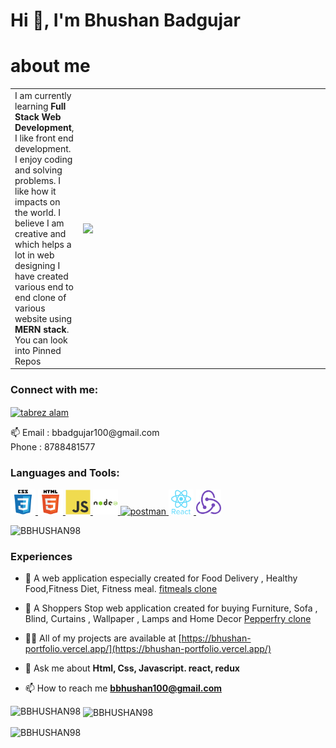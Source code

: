 <h1 >Hi 👋, I'm Bhushan Badgujar</h1>
<h1>about me</h1>
<table>
<tr>
  <td valign="center" width="50%">
    I am currently learning <b>Full Stack Web Development</b>, I like front end development. I enjoy coding and solving problems. I like how it impacts on the world. I believe I am  creative and which helps a lot in web designing I have created various end to end clone of various website using <b>MERN stack</b>.
  </br>
  You can look into Pinned Repos

   <td >
  
<img align=right width="400" src="https://encrypted-tbn0.gstatic.com/images?q=tbn:ANd9GcTRovpXJrJAwoL5hWtL94kdEV_OMpSf2dWlOrl9sZnWsGzHcIqnLNTzovqLWAG_Ge0pylU&usqp=CAU">
  </td>
</tr>
</table>
 <h3 align="left">Connect with me:</h3>
<p align="left">
<a href="https://www.linkedin.com/in/bhushanbadgujar/" target="blank"><img align="center" src="https://raw.githubusercontent.com/rahuldkjain/github-profile-readme-generator/master/src/images/icons/Social/linked-in-alt.svg" alt="tabrez alam" height="30" width="40" /></a>
</p>
📫 Email : bbadgujar100@gmail.com
</br>
Phone : 8788481577

<h3 align="left">Languages and Tools:</h3>
<p align="left"> <a href="https://www.w3schools.com/css/" target="_blank" rel="noreferrer"> <img src="https://raw.githubusercontent.com/devicons/devicon/master/icons/css3/css3-original-wordmark.svg" alt="css3" width="40" height="40"/> </a> <a href="https://www.w3.org/html/" target="_blank" rel="noreferrer"> <img src="https://raw.githubusercontent.com/devicons/devicon/master/icons/html5/html5-original-wordmark.svg" alt="html5" width="40" height="40"/> </a> <a href="https://developer.mozilla.org/en-US/docs/Web/JavaScript" target="_blank" rel="noreferrer"> <img src="https://raw.githubusercontent.com/devicons/devicon/master/icons/javascript/javascript-original.svg" alt="javascript" width="40" height="40"/> </a> <a href="https://nodejs.org" target="_blank" rel="noreferrer"> <img src="https://raw.githubusercontent.com/devicons/devicon/master/icons/nodejs/nodejs-original-wordmark.svg" alt="nodejs" width="40" height="40"/> </a> <a href="https://postman.com" target="_blank" rel="noreferrer"> <img src="https://www.vectorlogo.zone/logos/getpostman/getpostman-icon.svg" alt="postman" width="40" height="40"/> </a> <a href="https://reactjs.org/" target="_blank" rel="noreferrer"> <img src="https://raw.githubusercontent.com/devicons/devicon/master/icons/react/react-original-wordmark.svg" alt="react" width="40" height="40"/> </a> <a href="https://redux.js.org" target="_blank" rel="noreferrer"> <img src="https://raw.githubusercontent.com/devicons/devicon/master/icons/redux/redux-original.svg" alt="redux" width="40" height="40"/> </a> </p>

<p align="left"> <img src="https://komarev.com/ghpvc/?username=BBHUSHAN98&label=Profile%20views&color=0e75b6&style=flat" alt="BBHUSHAN98" /> </p>
<h3> Experiences</h3>

- 🔭 A web application especially created for Food Delivery , Healthy Food,Fitness Diet, Fitness meal. [fitmeals clone](https://flourishing-brigadeiros-066ec5.netlify.app/)



- 👯 A Shoppers Stop web application created for buying Furniture, Sofa , Blind, Curtains , Wallpaper , Lamps and Home Decor [Pepperfry clone](https://rainbow-crostata-a77d7d.netlify.app/)

- 👨‍💻 All of my projects are available at [https://bhushan-portfolio.vercel.app/](https://bhushan-portfolio.vercel.app/) 

- 💬 Ask me about **Html, Css, Javascript. react, redux**

- 📫 How to reach me **bbhushan100@gmail.com**





<p><img align="left" src="https://github-readme-stats.vercel.app/api/top-langs?username=BBHUSHAN98&show_icons=true&locale=en&layout=compact" alt="BBHUSHAN98" /></p>

<p>&nbsp;<img align="center" src="https://github-readme-stats.vercel.app/api?username=BBHUSHAN98&show_icons=true&locale=en" alt="BBHUSHAN98" /></p>

<p><img align="center" src="https://github-readme-streak-stats.herokuapp.com/?user=BBHUSHAN98&" alt="BBHUSHAN98" /></p>

